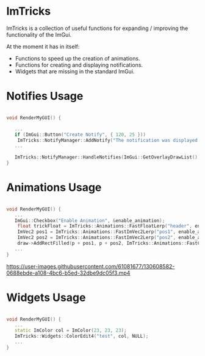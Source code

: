 # ImTricks

ImTricks is a collection of useful functions for expanding / improving the functionality of the ImGui.

At the moment it has in itself:
* Functions to speed up the creation of animations.
* Functions for creating and displaying notifications.
* Widgets that are missing in the standard ImGui.

# Notifies Usage

```cpp

void RenderMyGUI() {

   ...
   if (ImGui::Button("Create Notify", { 120, 25 }))
   	ImTricks::NotifyManager::AddNotify("The notification was displayed successfully.", ImTrickNotify_Success);
   ...
   
   ImTricks::NotifyManager::HandleNotifies(ImGui::GetOverlayDrawList());
}

```


# Animations Usage

```cpp

void RenderMyGUI() {
   ...
   ImGui::Checkbox("Enable Animation", &enable_animation);
	float trickFloat = ImTricks::Animations::FastFloatLerp("header", enable_animation, 0.f, 1.f, 0.05f);
	ImVec2 pos1 = ImTricks::Animations::FastImVec2Lerp("pos1", enable_animation, ImVec2(0, 50), ImVec2(100, 50), 5);
	ImVec2 pos2 = ImTricks::Animations::FastImVec2Lerp("pos2", enable_animation, ImVec2(413, 80), ImVec2(513, 80), 5);
	draw->AddRectFilled(p + pos1, p + pos2, ImTricks::Animations::FastColorLerp(ImColor(255, 0, 0), ImColor(0, 255, 0), trickFloat));
   ...
}

```

https://user-images.githubusercontent.com/61081677/130608582-0688ebde-a108-4bc6-b5ed-32dbe9dc05f3.mp4

# Widgets Usage

```cpp

void RenderMyGUI() {
   ...
   static ImColor col = ImColor(23, 23, 23);
   ImTricks::Widgets::ColorEdit4("test", col, NULL);
   ...
}

```
